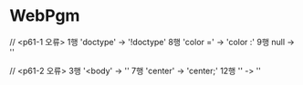 # WebPgm

// <p61-1 오류>
1행 'doctype' -> '!doctype'
8행 'color =' -> 'color :'
9행 null -> '</style>'

// <p61-2 오류>
3행 '<body' -> '<head>'
7행 'center' -> 'center;'
12행 '</h>' -> '</h3>'
